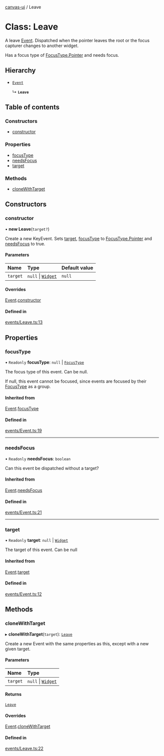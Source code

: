 [canvas-ui](../README.md) / Leave

# Class: Leave

A leave [Event](event.md). Dispatched when the pointer leaves the root or the
focus capturer changes to another widget.

Has a focus type of [FocusType.Pointer](../enums/focustype.md#pointer) and needs focus.

## Hierarchy

- [`Event`](event.md)

  ↳ **`Leave`**

## Table of contents

### Constructors

- [constructor](leave.md#constructor)

### Properties

- [focusType](leave.md#focustype)
- [needsFocus](leave.md#needsfocus)
- [target](leave.md#target)

### Methods

- [cloneWithTarget](leave.md#clonewithtarget)

## Constructors

### constructor

• **new Leave**(`target?`)

Create a new KeyEvent. Sets [target](leave.md#target), [focusType](leave.md#focustype) to
[FocusType.Pointer](../enums/focustype.md#pointer) and [needsFocus](leave.md#needsfocus) to true.

#### Parameters

| Name | Type | Default value |
| :------ | :------ | :------ |
| `target` | ``null`` \| [`Widget`](widget.md) | `null` |

#### Overrides

[Event](event.md).[constructor](event.md#constructor)

#### Defined in

[events/Leave.ts:13](https://github.com/playkostudios/canvas-ui/blob/68aef90/src/events/Leave.ts#L13)

## Properties

### focusType

• `Readonly` **focusType**: ``null`` \| [`FocusType`](../enums/focustype.md)

The focus type of this event. Can be null.

If null, this event cannot be focused, since events are focused by their
[FocusType](../enums/focustype.md) as a group.

#### Inherited from

[Event](event.md).[focusType](event.md#focustype)

#### Defined in

[events/Event.ts:19](https://github.com/playkostudios/canvas-ui/blob/68aef90/src/events/Event.ts#L19)

___

### needsFocus

• `Readonly` **needsFocus**: `boolean`

Can this event be dispatched without a target?

#### Inherited from

[Event](event.md).[needsFocus](event.md#needsfocus)

#### Defined in

[events/Event.ts:21](https://github.com/playkostudios/canvas-ui/blob/68aef90/src/events/Event.ts#L21)

___

### target

• `Readonly` **target**: ``null`` \| [`Widget`](widget.md)

The target of this event. Can be null

#### Inherited from

[Event](event.md).[target](event.md#target)

#### Defined in

[events/Event.ts:12](https://github.com/playkostudios/canvas-ui/blob/68aef90/src/events/Event.ts#L12)

## Methods

### cloneWithTarget

▸ **cloneWithTarget**(`target`): [`Leave`](leave.md)

Create a new Event with the same properties as this, except with a new
given target.

#### Parameters

| Name | Type |
| :------ | :------ |
| `target` | ``null`` \| [`Widget`](widget.md) |

#### Returns

[`Leave`](leave.md)

#### Overrides

[Event](event.md).[cloneWithTarget](event.md#clonewithtarget)

#### Defined in

[events/Leave.ts:22](https://github.com/playkostudios/canvas-ui/blob/68aef90/src/events/Leave.ts#L22)
